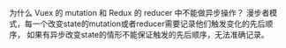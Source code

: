 为什么 Vuex 的 mutation 和 Redux 的 reducer 中不能做异步操作？
漫步者模式，每一个改变state的mutation或者reducer需要记录他们触发变化的先后顺序，
如果有异步改变state的情形不能保证触发的先后顺序，无法准确记录。
